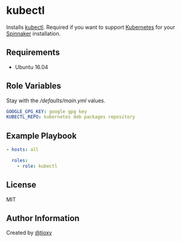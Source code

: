 kubectl
=========

Installs [kubectl](https://github.com/kubernetes/kubectl).
Required if you want to support [Kubernetes](https://kubernetes.io/docs/concepts/overview/what-is-kubernetes/) for your [Spinnaker](https://www.spinnaker.io/) installation.

Requirements
------------

- Ubuntu 16.04

Role Variables
--------------

Stay with the */defaults/main.yml* values.
```yaml
GOOGLE_GPG_KEY: google gpg key
KUBECTL_REPO: kubernetes deb packages repository
```

Example Playbook
----------------

```yaml
- hosts: all

  roles:
    - role: kubectl
```

License
-------

MIT

Author Information
------------------

Created by [@tioxy](https://github.com/tioxy)
